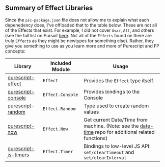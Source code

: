 ## Summary of Effect Libraries

Since the `psc-package.json` file does not allow me to explain what each depenedency does, I've offloaded that to the table below. These are not all of the Effects that exist. For example, I did not cover `Avar`, `Aff`, and others (see the full list on Pursuit [here](https://pursuit.purescript.org/search?q=Effect). Not all of the `Effects` found on there are truly `Effect`s as they might be newtypes for something else). Rather, they give you something to use as you learn more and more of Purescript and FP concepts:

| Library | Included Module | Usage
| - | - | - |
| [purescript-effect](https://pursuit.purescript.org/packages/purescript-effect/2.0.0) | `Effect` | Provides the `Effect` type itself.
| [purescript-console](https://pursuit.purescript.org/packages/purescript-console/4.1.0) | `Effect.Console` | Provides bindings to the Console
| [purescript-random](https://pursuit.purescript.org/packages/purescript-random/4.0.0) | `Effect.Random` | Type used to create random values
| [purescript-now](https://pursuit.purescript.org/packages/purescript-now/4.0.0/docs/Effect.Now) | `Effect.Now` | Get current Date/Time from machine. (Note: see the [date-time](https://pursuit.purescript.org/packages/purescript-datetime/4.0.0) repo for additional related functions)
| [purescript-js-timers](https://pursuit.purescript.org/packages/purescript-js-timers/4.0.1) | `Effect.Timer` | Bindings to low-level JS API: `set/clearTimeout` and `set/clearInterval`
